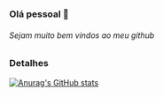 ### Olá pessoal 👋

###### Sejam muito bem vindos ao meu github

### Detalhes

[![Anurag's GitHub stats](https://github-readme-stats.vercel.app/api?username=kaiohenrique1)](https://github.com/anuraghazra/github-readme-stats)
